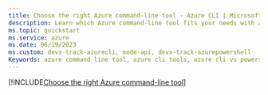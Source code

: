 ```yaml
---
title: Choose the right Azure command-line tool - Azure CLI | Microsoft Docs
description: Learn which Azure command-line tool fits your needs with an Azure CLI vs Azure PowerShell comparison — get started with your preferred command-line tool.
ms.topic: quickstart
ms.service: azure
ms.date: 06/19/2023
ms.custom: devx-track-azurecli, mode-api, devx-track-azurepowershell
Keywords: azure command line tool, azure cli tools, azure cli vs powershell, azure cli powershell, powershell cli, azure cli vs cloud shell, shell environment
---
```


[!INCLUDE[Choose the right Azure command-line tool](~/azure-dev-docs-pr/articles/includes/choose-the-right-azure-command-line-tool.md)]
